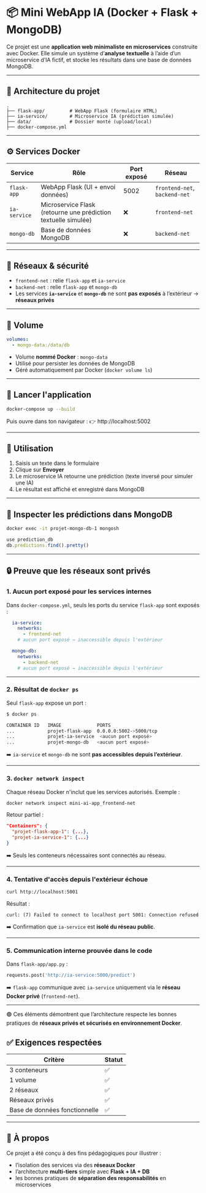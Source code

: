 
# 📦 Mini WebApp IA (Docker + Flask + MongoDB)

Ce projet est une **application web minimaliste en microservices** construite avec Docker. Elle simule un système d’**analyse textuelle** à l’aide d’un microservice d’IA fictif, et stocke les résultats dans une base de données MongoDB.

---

## 🧱 Architecture du projet

```
.
├── flask-app/         # WebApp Flask (formulaire HTML)
├── ia-service/        # Microservice IA (prédiction simulée)
├── data/              # Dossier monté (upload/local)
├── docker-compose.yml
```

---

## ⚙️ Services Docker

| Service       | Rôle                                 | Port exposé | Réseau     |
|---------------|--------------------------------------|-------------|------------|
| `flask-app`   | WebApp Flask (UI + envoi données)    | 5002        | `frontend-net`, `backend-net` |
| `ia-service`  | Microservice Flask (retourne une prédiction textuelle simulée) | ❌ | `frontend-net` |
| `mongo-db`    | Base de données MongoDB              | ❌          | `backend-net` |

---

## 🔐 Réseaux & sécurité

- `frontend-net` : relie `flask-app` et `ia-service`
- `backend-net` : relie `flask-app` et `mongo-db`
- Les services **`ia-service`** et **`mongo-db`** ne sont **pas exposés** à l’extérieur → **réseaux privés**

---

## 💾 Volume

```yaml
volumes:
  - mongo-data:/data/db
```

- Volume **nommé Docker** : `mongo-data`
- Utilisé pour persister les données de MongoDB
- Géré automatiquement par Docker (`docker volume ls`)

---

## 🚀 Lancer l'application

```bash
docker-compose up --build
```

Puis ouvre dans ton navigateur :
👉 http://localhost:5002

---

## 🧪 Utilisation

1. Saisis un texte dans le formulaire
2. Clique sur **Envoyer**
3. Le microservice IA retourne une prédiction (texte inversé pour simuler une IA)
4. Le résultat est affiché et enregistré dans MongoDB

---

## 🧰 Inspecter les prédictions dans MongoDB

```bash
docker exec -it projet-mongo-db-1 mongosh
```

```js
use prediction_db
db.predictions.find().pretty()
```

---

## 🔒 Preuve que les réseaux sont privés

### 1. Aucun port exposé pour les services internes

Dans `docker-compose.yml`, seuls les ports du service `flask-app` sont exposés :

```yaml
  ia-service:
    networks:
      - frontend-net
    # aucun port exposé → inaccessible depuis l'extérieur

  mongo-db:
    networks:
      - backend-net
    # aucun port exposé → inaccessible depuis l'extérieur
```

---

### 2. Résultat de `docker ps`

Seul `flask-app` expose un port :

```bash
$ docker ps

CONTAINER ID   IMAGE             PORTS
...            projet-flask-app  0.0.0.0:5002->5000/tcp
...            projet-ia-service  <aucun port exposé>
...            projet-mongo-db   <aucun port exposé>
```

➡️ `ia-service` et `mongo-db` ne sont **pas accessibles depuis l’extérieur**.

---

### 3. `docker network inspect`

Chaque réseau Docker n'inclut que les services autorisés. Exemple :

```bash
docker network inspect mini-ai-app_frontend-net
```

Retour partiel :

```json
"Containers": {
  "projet-flask-app-1": {...},
  "projet-ia-service-1": {...}
}
```

➡️ Seuls les conteneurs nécessaires sont connectés au réseau.

---

### 4. Tentative d'accès depuis l'extérieur échoue

```bash
curl http://localhost:5001
```

Résultat :

```
curl: (7) Failed to connect to localhost port 5001: Connection refused
```

➡️ Confirmation que `ia-service` est **isolé du réseau public**.

---

### 5. Communication interne prouvée dans le code

Dans `flask-app/app.py` :

```python
requests.post('http://ia-service:5000/predict')
```

➡️ `flask-app` communique avec `ia-service` uniquement via le **réseau Docker privé** (`frontend-net`).

---

🟢 Ces éléments démontrent que l’architecture respecte les bonnes pratiques de **réseaux privés et sécurisés en environnement Docker**.


## ✅ Exigences respectées

| Critère                       | Statut |
|------------------------------|--------|
| 3 conteneurs                 | ✅     |
| 1 volume                     | ✅     |
| 2 réseaux                    | ✅     |
| Réseaux privés               | ✅     |
| Base de données fonctionnelle| ✅     |

---

## 📎 À propos

Ce projet a été conçu à des fins pédagogiques pour illustrer :
- l’isolation des services via des **réseaux Docker**
- l’architecture **multi-tiers** simple avec **Flask + IA + DB**
- les bonnes pratiques de **séparation des responsabilités** en microservices
